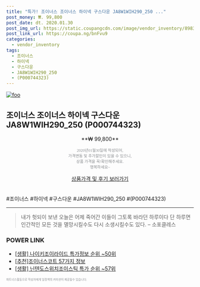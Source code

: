 ```yaml
--- 
title: "특가! 조이너스 조이너스 하이넥 구스다운 JA8W1WIH290_250 ..." 
post_money: ₩. 99,800 
post_date: dt. 2020.01.30 
post_img_url: https://static.coupangcdn.com/image/vendor_inventory/8983/505e24d4ca170187fbdbd300d85b7925cd573321deb2a0c39d0c72f4895d.jpg 
post_link_url: https://coupa.ng/bnFvu9 
categories: 
  - vendor_inventory 
tags: 
  - 조이너스 
  - 하이넥 
  - 구스다운 
  - JA8W1WIH290_250 
  - (P000744323) 
--- 
```

[![foo](https://static.coupangcdn.com/image/vendor_inventory/8983/505e24d4ca170187fbdbd300d85b7925cd573321deb2a0c39d0c72f4895d.jpg)](https://coupa.ng/bnFvu9) 

## 조이너스 조이너스 하이넥 구스다운 JA8W1WIH290_250 (P000744323) 
<p style="text-align: center;">**₩ 99,800**</p> 
<p style="text-align: center;"><span style="color: #898c8f; font-family: Georgia,Times,serif; font-size: 0.75em;">2020년01월30일에 작성되어, <br>가격변동 및 추가할인이 있을 수 있으니,<br> 상품 가격을 꼭!확인해주세요.<br>행복하세요~</span> 
</p>	 
<div markdown="0" style="text-align: center;"><a href="https://coupa.ng/bnFvu9" class="btn btn--success">상품가격 및 후기 보러가기</a></div> 
<br><br> 
  #조이너스 #하이넥 #구스다운 #JA8W1WIH290_250 #(P000744323) 
<hr> 

> 내가 헛되이 보낸 오늘은 어제 죽어간 이들이 그토록 바라던 하루이다 단 하루면 인간적인 모든 것을 멸망시킬수도 다시 소생시킬수도 있다. – 소포클레스 


### POWER LINK

* <a href="https://blog.naver.com/sakai111/221777214614" target="_blank"> [생활] 나이키조이라이드 특가정보 순위 ~50위</a>
* <a href="https://blog.naver.com/fasyy4321/221784573860" target="_blank">[추천]조이너스코트 57가지 정보</a>
* <a href="https://blog.naver.com/sakai111/221785352796" target="_blank"> [생활] 닌텐도스위치조이스틱 특가 순위 ~57위</a>

<span style="color: #898c8f; font-family: Georgia,Times,serif; font-size: 0.55em;">파트너스활동으로 작성자에게 일정액의 커미션이 제공될수 있습니다.</span> 
